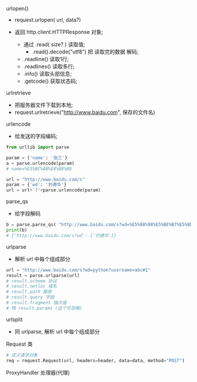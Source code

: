 urlopen()
* request.urlopen( url, data?)

* 返回 http.client.HTTPResponse 对象;
    * 通过 .read( size? ) 读取值;
        * .read().decode("utf8") 把 读取完的数据 解码;
    * .readline() 读取1行;
    * .readlines() 读取多行;
    * .info() 读取头部信息;
    * .getcode() 获取状态码;


urlretrieve
* 把服务器文件下载到本地;
* request.urlretrieve("http://www.baidu.com", 保存的文件名)


urlencode
* 给发送的字段编码;
```py
from urllib import parse

param = {'name': '张三'}
a = parse.urlencode(param)
# name=%E5%BC%A0%E4%B8%89
```
```py
url = "http://www.baidu.com/s"
param = {'wd': '刘德华'}
url = url+'?'+parse.urlencode(param)
```

parse_qs
* 给字段解码
```py
b = parse.parse_qs( "http://www.baidu.com/s?wd=%E5%88%98%E5%BE%B7%E5%8D%8E" )
print(b)   
# {'http://www.baidu.com/s?wd': ['刘德华']}
```

urlparse
* 解析 url 中每个组成部分
```py
url = "http://www.baidu.com/s?wd=python?username=abc#1"
result = parse.urlparse(url)
# result.scheme 协议
# result.netloc 域名
# result.path 路径
# result.query 字段
# result.fragment 锚点值
# 特 result.params (这个可忽略)
```
urlsplit
* 同 urlparse, 解析 url 中每个组成部分



Request 类
```py
# 定义请求对象
req = request.Request(url, headers=header, data=data, method="POST")
```

ProxyHandler 处理器(代理)